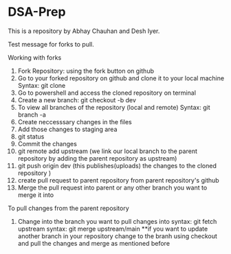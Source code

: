 # DSA-Prep
This is a repository by Abhay Chauhan and Desh Iyer.

Test message for forks to pull.

Working with forks
1. Fork Repository: using the fork button on github
2. Go to your forked repository on github and clone it to your local machine 
Syntax: git clone <link of the repository> 
3. Go to powershell and access the cloned repository on terminal
4. Create a new branch: git checkout -b dev
5. To view all branches of the repository (local and remote)
Syntax: git branch -a
6. Create neccesssary changes in the files
7. Add those changes to staging area
8. git status
9. Commit the changes
10. git remote add upstream <link> (we link our local branch to the parent repository by adding the parent repository as upstream)
11. git push origin dev (this publishes(uploads) the changes to the cloned repository )
12. create pull request to parent repository from parent repository's github
13. Merge the pull request into parent or any other branch you want to merge it into

To pull changes from the parent repository
1. Change into the branch you want to pull changes into
syntax: git fetch upstream
syntax: git merge upstream/main
**if you want to update another branch in your repository change to the branh using checkout and pull the changes and merge as mentioned before